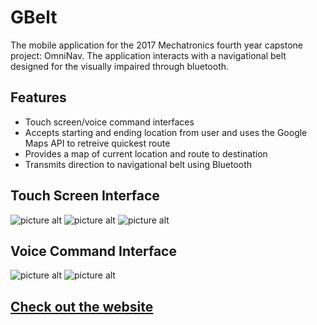 # GBelt #

The mobile application for the 2017 Mechatronics fourth year capstone project: OmniNav. The application interacts with a navigational belt designed for the visually impaired through bluetooth.

## Features ##
* Touch screen/voice command interfaces
* Accepts starting and ending location from user and uses the Google Maps API to retreive quickest route
* Provides a map of current location and route to destination
* Transmits direction to navigational belt using Bluetooth

## Touch Screen Interface ##
![picture alt](http://omninavtech.com/images/blog/2017-02-12/01.png) ![picture alt](http://omninavtech.com/images/blog/2017-02-12/03.png) ![picture alt](http://omninavtech.com/images/blog/2017-02-12/04.png)

## Voice Command Interface ##
![picture alt](http://omninavtech.com/images/blog/2017-02-12/02.png) ![picture alt](http://omninavtech.com/images/blog/2017-02-12/05.png)

## [Check out the website](omninavtech.com) ##
